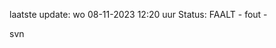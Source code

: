 laatste update: 
wo 08-11-2023 12:20   uur 
Status: FAALT - fout - 
<div class="service R">svn</div>